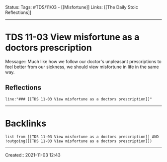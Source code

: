 
Status:
Tags: #TDS/11/03 - [[Misfortune]]
Links: [[The Daily Stoic Reflections]]
___
# TDS 11-03 View misfortune as a doctors prescription
Message:: Much like how we follow our doctor's unpleasant prescriptions to feel better from our sickness, we should view misfortune in life in the same way. 

## Reflections
 ```query
line:"### [[TDS 11-03 View misfortune as a doctors prescription]]"
```
___
# Backlinks
```dataview
list from [[TDS 11-03 View misfortune as a doctors prescription]] AND !outgoing([[TDS 11-03 View misfortune as a doctors prescription]])
```
___

Created:: 2021-11-03 12:43


